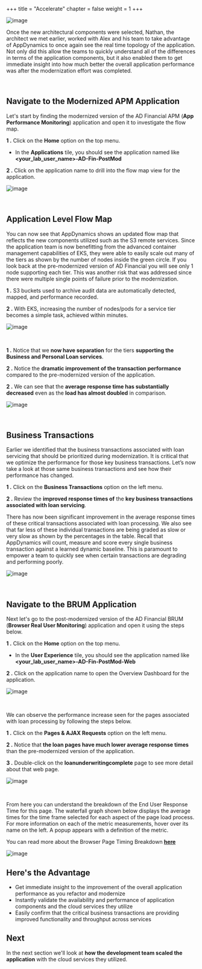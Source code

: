 +++
title = "Accelerate"
chapter = false
weight = 1
+++

![image](/images/modernize/ad_team_developer.png)

Once the new architectural components were selected, Nathan, the architect we met earlier, worked with Alex and his team to take advantage of AppDynamics to once again see the real time topology of the application. Not only did this allow the teams to quickly understand all of the differences in terms of the application components, but it also enabled them to get immediate insight into how much better the overall application performance was after the modernization effort was completed.

<br>

## Navigate to the Modernized APM Application

Let's start by finding the modernized version of the AD Financial APM (**App Performance Monitoring**) application and open it to investigate the flow map.

**1 .**  Click on the **Home** option on the top menu.

- In the **Applications** tile, you should see the application named like **&lt;your_lab_user_name&gt;-AD-Fin-PostMod**

**2 .**  Click on the application name to drill into the flow map view for the application.

![image](/images/modernize/open_apm_app.png)

<br>

## Application Level Flow Map

You can now see that AppDynamics shows an updated flow map that reflects the new components utilized such as the S3 remote services. Since the application team is now benefitting from the advanced container management capabilities of EKS, they were able to easily scale out many of the tiers as shown by the number of nodes inside the green circle. If you look back at the pre-modernized version of AD Financial you will see only 1 node supporting each tier. This was another risk that was addressed since there were multiple single points of failure prior to the modernization.

**1 .**  S3 buckets used to archive audit data are automatically detected, mapped, and performance recorded.

**2 .**  With EKS, increasing the number of nodes/pods for a service tier becomes a simple task, achieved within minutes.

![image](/images/modernize/flowmap_00.png)


<br>

**1 .**  Notice that we **now have separation** for the tiers **supporting the Business and Personal Loan services**.

**2 .**  Notice the **dramatic improvement of the transaction performance** compared to the pre-modernized version of the application.

**2 .**  We can see that the **average response time has substantially decreased** even as the **load has almost doubled** in comparison.

![image](/images/modernize/flowmap_01.png)

<br>

## Business Transactions

Earlier we identified that the business transactions associated with loan servicing that should be prioritized during modernization. It is critical that we optimize the performance for those key business transactions. Let’s now take a look at those same business transactions and see how their performance has changed.

**1 .**  Click on the **Business Transactions** option on the left menu.

**2 .**  Review the **improved response times of** the **key business transactions associated with loan servicing**.

There has now been significant improvement in the average response times of these critical transactions associated with loan processing. We also see that far less of these individual transactions are being graded as slow or very slow as shown by the percentages in the table. Recall that AppDynamics will count, measure and score every single business transaction against a learned dynamic baseline. This is paramount to empower a team to quickly see when certain transactions are degrading and performing poorly.

![image](/images/modernize/biz_txns_00.png)

<br>

## Navigate to the BRUM Application

Next let's go to the post-modernized version of the AD Financial BRUM (**Browser Real User Monitoring**) application and open it using the steps below.

**1 .**  Click on the **Home** option on the top menu.

- In the **User Experience** tile, you should see the application named like **&lt;your_lab_user_name&gt;-AD-Fin-PostMod-Web**

**2 .**  Click on the application name to open the Overview Dashboard for the application.

![image](/images/modernize/open_brum_app.png)

<br>

We can observe the performance increase seen for the pages associated with loan processing by following the steps below.

**1 .**  Click on the **Pages &#38; AJAX Requests** option on the left menu.

**2 .**  Notice that **the loan pages have much lower average response times** than the pre-modernized version of the application.

**3 .**  Double-click on the **loanunderwritingcomplete** page to see more detail about that web page.

![image](/images/modernize/brum_app_00.png)

<br>

From here you can understand the breakdown of the End User Response Time for this page.  The waterfall graph shown below displays the average times for the time frame selected for each aspect of the page load process. For more information on each of the metric measurements, hover over its name on the left. A popup appears with a definition of the metric.

You can read more about the Browser Page Timing Breakdown <a href="https://docs.appdynamics.com/display/latest/Page+and+IFrame+Dashboards" target="_blank">**here**</a>

![image](/images/modernize/brum_app_01.png)


## Here's the Advantage

- Get immediate insight to the improvement of the overall application performance as you refactor and modernize
- Instantly validate the availability and performance of application components and the cloud services they utilize
- Easily confirm that the critical business transactions are providing improved functionality and throughput across services


## Next <i class='fas fa-cog fa-spin'></i>

In the next section we'll look at **how the development team scaled the application** with the cloud services they utilized.


<!---
{{% notice warning %}}
The Cloud9 workspace should be built by an IAM user with Administrator privileges,
not the root account user. Please ensure you are logged in as an IAM user, not the root
account user.
{{% /notice %}}
-->

<!---
{{% notice info %}}
This workshop was designed to run in the **Oregon (us-west-2)** region. **Please don't
run in any other region.** Future versions of this workshop will expand region availability,
and this message will be removed.
{{% /notice %}}
-->

<!---
{{% notice tip %}}
Ad blockers, javascript disablers, and tracking blockers should be disabled for
the cloud9 domain, or connecting to the workspace might be impacted.
Cloud9 requires third-party-cookies. You can whitelist the [specific domains]( https://docs.aws.amazon.com/cloud9/latest/user-guide/troubleshooting.html#troubleshooting-env-loading).
{{% /notice %}}
-->



